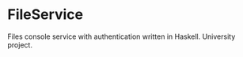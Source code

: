 FileService
============

Files console service with authentication written in Haskell. University project.

